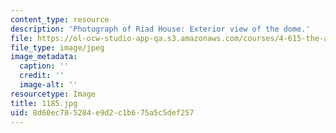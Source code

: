 ```yaml
---
content_type: resource
description: 'Photograph of Riad House: Exterior view of the dome.'
file: https://ol-ocw-studio-app-qa.s3.amazonaws.com/courses/4-615-the-architecture-of-cairo-spring-2002/8d60ec785284e9d2c1b675a5c5def257_1185.jpg
file_type: image/jpeg
image_metadata:
  caption: ''
  credit: ''
  image-alt: ''
resourcetype: Image
title: 1185.jpg
uid: 8d60ec78-5284-e9d2-c1b6-75a5c5def257
---
```

